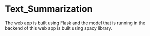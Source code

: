 # Text_Summarization
The web app is built using Flask and the model that is running in the backend of this web app is built using spacy library.
